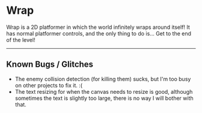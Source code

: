 # Wrap
Wrap is a 2D platformer in which the world infinitely wraps around itself!
It has normal platformer controls, and the only thing to do is... Get to the end of the level!


-----
## Known Bugs / Glitches
* The enemy collision detection (for killing them) sucks, but I'm too busy on other projects to fix it. :(
* The text resizing for when the canvas needs to resize is good, although sometimes the text is slightly too large, there is no way I will bother with that.
